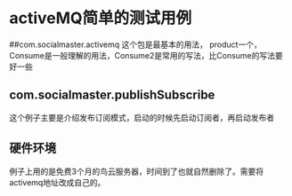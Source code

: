 # activeMQ简单的测试用例


##com.socialmaster.activemq
这个包是最基本的用法， product一个，Consume是一般理解的用法，Consume2是常用的写法，比Consume的写法要好一些


## com.socialmaster.publishSubscribe
这个例子主要是介绍发布订阅模式，启动的时候先启动订阅者，再启动发布者


## 硬件环境
例子上用的是免费3个月的鸟云服务器，时间到了也就自然删除了。需要将activemq地址改成自己的。

